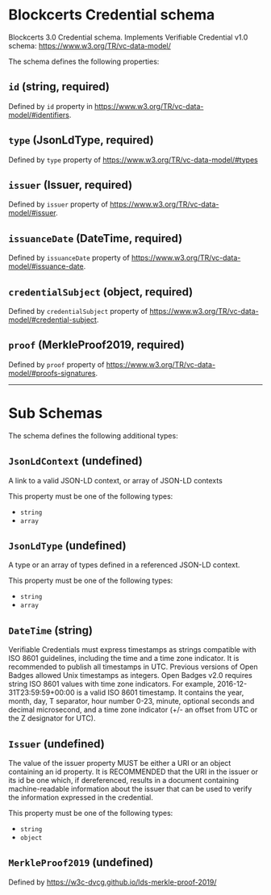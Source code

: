 # Blockcerts Credential schema

Blockcerts 3.0 Credential schema. Implements Verifiable Credential v1.0 schema: https://www.w3.org/TR/vc-data-model/

The schema defines the following properties:

## `id` (string, required)

Defined by `id` property in https://www.w3.org/TR/vc-data-model/#identifiers.

## `type` (JsonLdType, required)

Defined by `type` property of https://www.w3.org/TR/vc-data-model/#types

## `issuer` (Issuer, required)

Defined by `issuer` property of https://www.w3.org/TR/vc-data-model/#issuer.

## `issuanceDate` (DateTime, required)

Defined by `issuanceDate` property of https://www.w3.org/TR/vc-data-model/#issuance-date.

## `credentialSubject` (object, required)

Defined by `credentialSubject` property of https://www.w3.org/TR/vc-data-model/#credential-subject.

## `proof` (MerkleProof2019, required)

Defined by `proof` property of https://www.w3.org/TR/vc-data-model/#proofs-signatures.

---

# Sub Schemas

The schema defines the following additional types:

## `JsonLdContext` (undefined)

A link to a valid JSON-LD context, or array of JSON-LD contexts

This property must be one of the following types:

* `string`
* `array`

## `JsonLdType` (undefined)

A type or an array of types defined in a referenced JSON-LD context.

This property must be one of the following types:

* `string`
* `array`

## `DateTime` (string)

Verifiable Credentials must express timestamps as strings compatible with ISO 8601 guidelines, including the time and a time zone indicator. It is recommended to publish all timestamps in UTC. Previous versions of Open Badges allowed Unix timestamps as integers. Open Badges v2.0 requires string ISO 8601 values with time zone indicators. For example, 2016-12-31T23:59:59+00:00 is a valid ISO 8601 timestamp. It contains the year, month, day, T separator, hour number 0-23, minute, optional seconds and decimal microsecond, and a time zone indicator (+/- an offset from UTC or the Z designator for UTC).

## `Issuer` (undefined)

The value of the issuer property MUST be either a URI or an object containing an id property. It is RECOMMENDED that the URI in the issuer or its id be one which, if dereferenced, results in a document containing machine-readable information about the issuer that can be used to verify the information expressed in the credential.

This property must be one of the following types:

* `string`
* `object`

## `MerkleProof2019` (undefined)

Defined by https://w3c-dvcg.github.io/lds-merkle-proof-2019/